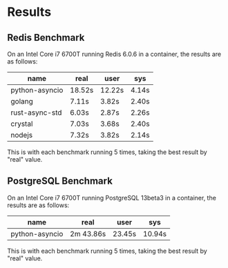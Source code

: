 # Results

## Redis Benchmark

On an Intel Core i7 6700T running Redis 6.0.6 in a container, the results are as follows:

| name           | real   | user   | sys   |
|----------------|--------|--------|-------|
| python-asyncio | 18.52s | 12.22s | 4.14s |
| golang         | 7.11s  | 3.82s  | 2.40s |
| rust-async-std | 6.03s  | 2.87s  | 2.26s |
| crystal        | 7.03s  | 3.68s  | 2.40s |
| nodejs         | 7.32s  | 3.82s  | 2.14s |

This is with each benchmark running 5 times, taking the best result by "real" value.

## PostgreSQL Benchmark

On an Intel Core i7 6700T running PostgreSQL 13beta3 in a container, the results are as follows:

| name           | real      | user   | sys    |
|----------------|-----------|--------|--------|
| python-asyncio | 2m 43.86s | 23.45s | 10.94s |

This is with each benchmark running 5 times, taking the best result by "real" value.
